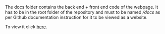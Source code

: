 
The docs folder contains the back end + front end code of the webpage. It has to be in the root folder of the repository and must to be named */docs* as per Github documentation instruction for it to be viewed as a website. 

To view it click [here](https://msalkic.github.io/porfolio/Index.html).